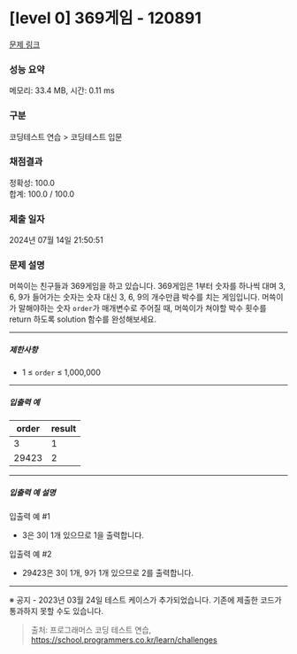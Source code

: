 # [level 0] 369게임 - 120891 

[문제 링크](https://school.programmers.co.kr/learn/courses/30/lessons/120891) 

### 성능 요약

메모리: 33.4 MB, 시간: 0.11 ms

### 구분

코딩테스트 연습 > 코딩테스트 입문

### 채점결과

정확성: 100.0<br/>합계: 100.0 / 100.0

### 제출 일자

2024년 07월 14일 21:50:51

### 문제 설명

<p>머쓱이는 친구들과 369게임을 하고 있습니다. 369게임은 1부터 숫자를 하나씩 대며 3, 6, 9가 들어가는 숫자는 숫자 대신 3, 6, 9의 개수만큼 박수를 치는 게임입니다. 머쓱이가 말해야하는 숫자 <code>order</code>가 매개변수로 주어질 때, 머쓱이가 쳐야할 박수 횟수를 return 하도록 solution 함수를 완성해보세요.</p>

<hr>

<h5>제한사항</h5>

<ul>
<li>1 ≤ <code>order</code> ≤ 1,000,000</li>
</ul>

<hr>

<h5>입출력 예</h5>
<table class="table">
        <thead><tr>
<th>order</th>
<th>result</th>
</tr>
</thead>
        <tbody><tr>
<td>3</td>
<td>1</td>
</tr>
<tr>
<td>29423</td>
<td>2</td>
</tr>
</tbody>
      </table>
<hr>

<h5>입출력 예 설명</h5>

<p>입출력 예 #1</p>

<ul>
<li>3은 3이 1개 있으므로 1을 출력합니다.</li>
</ul>

<p>입출력 예 #2</p>

<ul>
<li>29423은 3이 1개, 9가 1개 있으므로 2를 출력합니다.</li>
</ul>

<hr>

<p>※ 공지 - 2023년 03월 24일 테스트 케이스가 추가되었습니다. 기존에 제출한 코드가 통과하지 못할 수도 있습니다.</p>


> 출처: 프로그래머스 코딩 테스트 연습, https://school.programmers.co.kr/learn/challenges